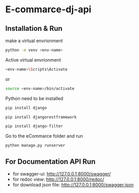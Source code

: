 # E-commarce-dj-api

## Installation & Run

make a virtual envrionment 
```bash
python -m venv <env-name>
```
Active virtual envrionment 
```bash
<env-name>\Scripts\Activate  
```
or
```bash
source <env-name>/bin/activate
```

Python need to be installed

```bash
pip install django
```
```bash
pip install djangorestframework
```
```bash
pip install django-filter
```
Go to the eCommarce folder and run

```bash
python manage.py runserver
```

## For Documentation API Run

- for swagger-ui: http://127.0.0.1:8000/swagger/ 
- for redoc view: http://127.0.0.1:8000/redoc/
- for download json file: http://127.0.0.1:8000/swagger.json
